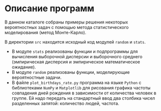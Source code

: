 # Описание программ

В данном каталоге собраны примеры решения некоторых вероятностных задач с помощью метода статистического моделирования (метод Монте-Карло).

В директории `src` находится исходный код модулей `random` и `stats`.

- В модуле `stats` реализованы функции и подпрограммы для вычисления выборочной дисперсии и выборочного среднего (эмпирическая дисперсия и эмпирическое математическое ожидание).
- В модуле `random` реализованы функции, моделирующие вероятностные задачи.
- В файле `plot_birthdays_rate.py` программа на языке `Python` с библиотеками `NumPy` и `Matplotlib` для рисования графика частоты совпадения дней рождения в зависимости от количества человек в группе. Ей надо передать на стандартный ввод два столбика чисел разделенных запятой: количество людей, частота.